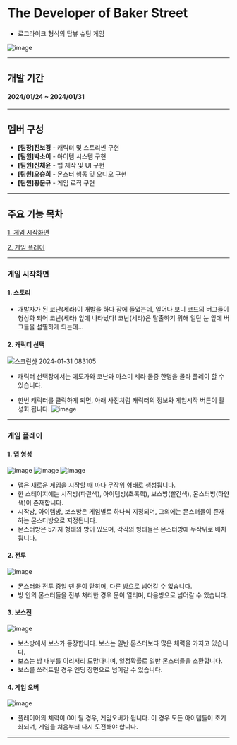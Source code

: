 # The Developer of Baker Street
- 로그라이크 형식의 탑뷰 슈팅 게임

![image](https://github.com/Leah001025/SpartaUnityProject18/assets/37549333/75ef94b8-8a00-4c5e-872f-7322e410a179)

<!--
![표시할이름](https://img.shields.io/badge/표시할이름-색상?style=for-the-badge&logo=기술스택아이콘&logoColor=white)
-->
<!--
주석표시방법
<img width = "10%" img alt="Static Badge" src="https://img.shields.io/badge/%ED%95%98%EC%A7%80%ED%98%9C%20-%2C?style=social&label=%ED%8C%80%EC%9B%90&color=%23640064">
https://shields.io/badges : 아이콘이나 명찰 등 만드는 곳
-->

 ----
## 개발 기간
#### **2024/01/24 ~ 2024/01/31**
----
## 멤버 구성

- **[팀장]진보경** - 캐릭터 및 스토리씬 구현
- **[팀원]박소이** - 아이템 시스템 구현
- **[팀원]신채윤** - 맵 제작 및 UI 구현
- **[팀원]오승희** - 몬스터 행동 및 오디오 구현
- **[팀원]황문규** - 게임 로직 구현
 
----
## 주요 기능 목차
<!--
이동 링크 넣는 법
[화면에 보일 텍스트](#이동할 곳의 제목)
띄어쓰기 있을 경우 -를 적어줘야 적용 가능
-->

[1. 게임 시작화면](#게임-시작화면)

[2. 게임 플레이](#게임-플레이)

----
### 게임 시작화면

#### 1. 스토리
- 개발자가 된 코난(세라)이 개발을 하다 잠에 들었는데, 일어나 보니 코드의 버그들이 형상화 되어 코난(세라) 앞에 나타났다! 코난(세라)은 탈출하기 위해 일단 눈 앞에 버그들을 섬멸하게 되는데...

#### 2. 캐릭터 선택
![스크린샷 2024-01-31 083105](https://github.com/Leah001025/SpartaUnityProject18/assets/97003364/6a07f2ca-719c-40e5-8766-e4900ed4321f)

- 캐릭터 선택창에서는 에도가와 코난과 마스미 세라 둘중 한명을 골라 플레이 할 수 있습니다.

- 한번 캐릭터를 클릭하게 되면, 아래 사진처럼 캐릭터의 정보와 게임시작 버튼이 활성화 됩니다.
![image](https://github.com/Leah001025/SpartaUnityProject18/assets/97003364/44d50a66-501d-4014-a317-290e85d2d81f)


----
### 게임 플레이

#### 1. 맵 형성
![image](https://github.com/Leah001025/SpartaUnityProject18/assets/37549333/2aa1bb22-8900-4d27-acc5-e8ef0d11a75b)
![image](https://github.com/Leah001025/SpartaUnityProject18/assets/37549333/f5149649-80ea-447e-a91e-96dfc7405862)
![image](https://github.com/Leah001025/SpartaUnityProject18/assets/37549333/228a906b-4e9f-4b48-a018-765d06ac3919)

 - 맵은 새로운 게임을 시작할 때 마다 무작위 형태로 생성됩니다.
 - 한 스테이지에는 시작방(파란색), 아이템방(초록핵), 보스방(빨간색), 몬스터방(하얀색)이 존재합니다.
 - 시작방, 아이템방, 보스방은 게임별로 하나씩 지정되며, 그외에는 몬스터들이 존재하는 몬스터방으로 지정됩니다.
 - 몬스터방은 5가지 형태의 방이 있으며, 각각의 형태들은 몬스터방에 무작위로 배치됩니다.

#### 2. 전투
![image](https://github.com/Leah001025/SpartaUnityProject18/assets/37549333/acda1f88-bd96-40cb-881c-de336f5bc828)

 - 몬스터와 전투 중일 땐 문이 닫히며, 다른 방으로 넘어갈 수 없습니다.
 - 방 안의 몬스터들을 전부 처리한 경우 문이 열리며, 다음방으로 넘어갈 수 있습니다. 

#### 3. 보스전
![image](https://github.com/Leah001025/SpartaUnityProject18/assets/37549333/aefad6a1-19b8-42f5-b02e-add2748893f3)

 - 보스방에서 보스가 등장합니다. 보스는 일반 몬스터보다 많은 체력을 가지고 있습니다.
 - 보스는 방 내부를 이리저리 도망다니며, 일정확률로 일반 몬스터들을 소환합니다.
 - 보스를 쓰러트릴 경우 엔딩 장면으로 넘어갈 수 있습니다.

#### 4. 게임 오버
![image](https://github.com/Leah001025/SpartaUnityProject18/assets/37549333/03f5c38c-da8c-4f88-a772-5cf6448dd6d2)

 - 플레이어의 체력이 0이 될 경우, 게임오버가 됩니다. 이 경우 모든 아이템들이 초기화되며, 게임을 처음부터 다시 도전해야 합니다.

----
